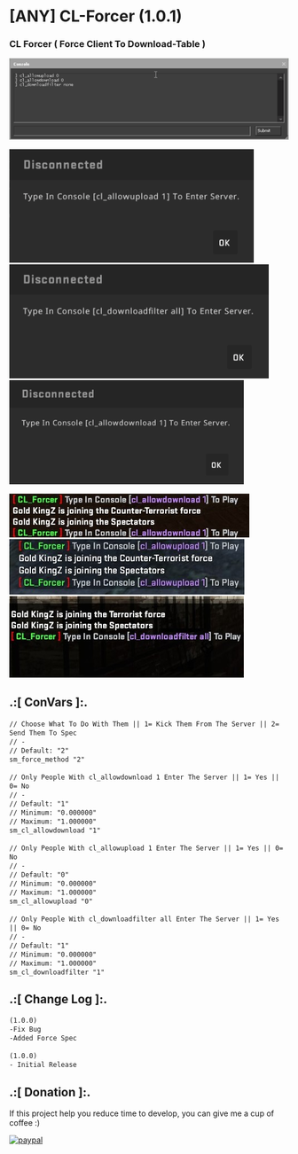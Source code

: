 # [ANY] CL-Forcer (1.0.1)

### CL Forcer ( Force Client To Download-Table )

![alt text](https://github.com/oqyh/CL-Forcer/blob/main/img/1.png?raw=true)

![alt text](https://github.com/oqyh/CL-Forcer/blob/main/img/2.png)
![alt text](https://github.com/oqyh/CL-Forcer/blob/main/img/3.png)
![alt text](https://github.com/oqyh/CL-Forcer/blob/main/img/4.png)

![alt text](https://github.com/oqyh/CL-Forcer/blob/main/img/allowddownload1.jpg)
![alt text](https://github.com/oqyh/CL-Forcer/blob/main/img/cl_allowdupload1.jpg)
![alt text](https://github.com/oqyh/CL-Forcer/blob/main/img/downloadfiltalr%20all.jpg)

## .:[ ConVars ]:.
```
// Choose What To Do With Them || 1= Kick Them From The Server || 2= Send Them To Spec
// -
// Default: "2"
sm_force_method "2"

// Only People With cl_allowdownload 1 Enter The Server || 1= Yes || 0= No
// -
// Default: "1"
// Minimum: "0.000000"
// Maximum: "1.000000"
sm_cl_allowdownload "1"

// Only People With cl_allowupload 1 Enter The Server || 1= Yes || 0= No
// -
// Default: "0"
// Minimum: "0.000000"
// Maximum: "1.000000"
sm_cl_allowupload "0"

// Only People With cl_downloadfilter all Enter The Server || 1= Yes || 0= No
// -
// Default: "1"
// Minimum: "0.000000"
// Maximum: "1.000000"
sm_cl_downloadfilter "1"

```


## .:[ Change Log ]:.
```
(1.0.0)
-Fix Bug
-Added Force Spec

(1.0.0)
- Initial Release
```


## .:[ Donation ]:.

If this project help you reduce time to develop, you can give me a cup of coffee :)

[![paypal](https://www.paypalobjects.com/en_US/i/btn/btn_donateCC_LG.gif)](https://paypal.me/oQYh)
